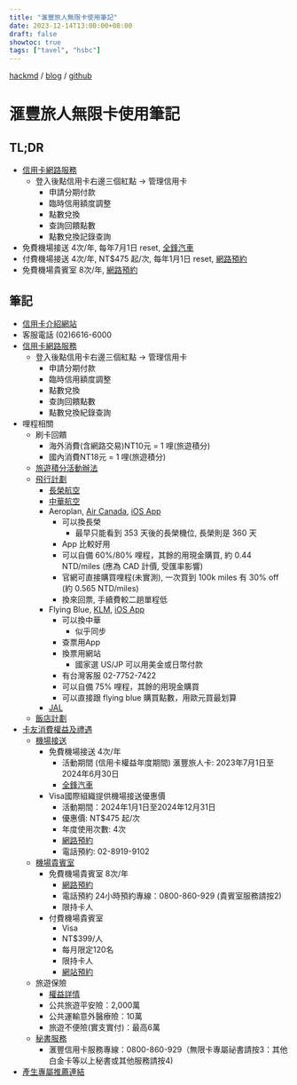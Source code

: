 ```yaml
---
title: "滙豐旅人無限卡使用筆記"
date: 2023-12-14T13:00:00+08:00
draft: false
showtoc: true
tags: ["tavel", "hsbc"]
---
```


[hackmd](https://hackmd.io/uFOSyGI4RD-InevWpIkWdw) / [blog](https://nationalteam.github.io/blog/posts/hsbc-travel/) / [github](https://github.com/nationalteam/blog/blob/main/content/posts/hsbc-travel.md)

# 滙豐旅人無限卡使用筆記

## TL;DR

- [信用卡網路服務](https://card.hsbc.com.tw/)
    - 登入後點信用卡右邊三個紅點 -> 管理信用卡
        - 申請分期付款
        - 臨時信用額度調整
        - 點數兌換
        - 查詢回饋點數
        - 點數兌換記錄查詢
- 免費機場接送 4次/年, 每年7月1日 reset, [全鋒汽車](https://hsbcbank.vlimo.com.tw/tw/)
- 付費機場接送 4次/年, NT$475 起/次, 每年1月1日 reset, [網路預約](https://www.air-go.com.tw/M_Airport/airportB_note.aspx?cid=172&contractid=645)
- 免費機場貴賓室 8次/年, [網路預約](https://hsbcbank.vlimo.com.tw/tw/)

## 筆記

- [信用卡介紹網站](https://www.hsbc.com.tw/credit-cards/products/travel/visa-infinite/)
- 客服電話 (02)6616-6000
- [信用卡網路服務](https://card.hsbc.com.tw/)
    - 登入後點信用卡右邊三個紅點 -> 管理信用卡
        - 申請分期付款
        - 臨時信用額度調整
        - 點數兌換
        - 查詢回饋點數
        - 點數兌換紀錄查詢
- 哩程相關
    - 刷卡回饋
        - 海外消費(含網路交易)NT10元 = 1 哩(旅遊積分)
        - 國內消費NT18元 = 1 哩(旅遊積分)
    - [旅遊積分活動辦法](https://shop.hsbc.com.tw/installments/creditcard/rewards/info.html)
    - [飛行計劃](https://shop.hsbc.com.tw/installments/creditcard/rewards/fly.html)
        - [長榮航空](https://www.evaair.com/)
        - [中華航空](https://www.china-airlines.com/)
        - Aeroplan, [Air Canada](https://www.aircanada.com/), [iOS App](https://apps.apple.com/ca/app/air-canada-aeroplan/id326459697)
            - 可以換長榮
                - 最早只能看到 353 天後的長榮機位, 長榮則是 360 天
            - App 比較好用
            - 可以自備 60%/80% 哩程，其餘的用現金購買, 約 0.44 NTD/miles (應為 CAD 計價, 受匯率影響)
            - 官網可直接購買哩程(未實測), 一次買到 100k miles 有 30% off (約 0.565 NTD/miles)
            - 換來回票, 手續費較二趟單程低
        -  Flying Blue, [KLM](https://www.klm.com/), [iOS App](https://apps.apple.com/us/app/klm-book-a-flight/id391732065)
            - 可以換中華
                - 似乎同步
            - 查票用App
            - 換票用網站
                - 國家選 US/JP 可以用美金或日幣付款
            - 有台灣客服 02-7752-7422
            - 可以自備 75% 哩程，其餘的用現金購買
            - 可以直接跟 flying blue 購買點數，用歐元買最划算
        - [JAL](https://www.jal.co.jp/tw/zhtw/)
    - [飯店計劃](https://shop.hsbc.com.tw/installments/creditcard/rewards/hotel.html)
- [卡友消費權益及禮遇](https://www.hsbc.com.tw/credit-cards/benefits/)
    - [機場接送](https://www.hsbc.com.tw/credit-cards/benefits/airport-transfer/)
        - 免費機場接送 4次/年
            - 活動期間 (信用卡權益年度期間) 滙豐旅人卡: 2023年7月1日至2024年6月30日
            - [全鋒汽車](https://www.ezpickup.com.tw)
        - Visa國際組織提供機場接送優惠價
            - 活動期間：2024年1月1日至2024年12月31日
            - 優惠價: NT$475 起/次
            - 年度使用次數: 4次
            - [網路預約](https://www.air-go.com.tw/M_Airport/airportB_note.aspx?cid=172&contractid=645)
            - 電話預約: 02-8919-9102
    - [機場貴賓室](https://www.hsbc.com.tw/credit-cards/benefits/lounge-services/)
        - 免費機場貴賓室 8次/年
            - [網路預約](https://hsbcbank.vlimo.com.tw/tw/)
            - 電話預約 24小時預約專線：0800-860-929 (貴賓室服務請按2)
            - 限持卡人
        - 付費機場貴賓室
            - Visa
            - NT$399/人
            - 每月限定120名
            - 限持卡人
            - [網站預約](https://www.dragonpass.com.tw/visa/)
    - 旅遊保險
        - [權益詳情](https://www.hsbc.com.tw/credit-cards/benefits/travel-insurance/)
        - 公共旅遊平安險：2,000萬
        - 公共運輸意外醫療險：10萬
        - 旅遊不便險(實支實付)：最高6萬
    - [秘書服務](https://www.hsbc.com.tw/credit-cards/benefits/travel-secretary/)
        - 滙豐信用卡服務專線：0800-860-929（無限卡專屬祕書請按3：其他白金卡等以上秘書或其他服務請按4)
- [產生專屬推薦連結](https://card.apply.hsbc.com.tw/hsbcoa/mgm/index)

